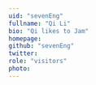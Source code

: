 ```yaml
---
uid: "sevenEng"
fullname: "Qi Li"
bio: "Qi likes to Jam"
homepage:
github: "sevenEng"
twitter:
role: "visitors"
photo:
---
```

